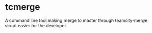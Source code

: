# tcmerge
A command line tool making merge to master through teamcity-merge script easier for the developer
